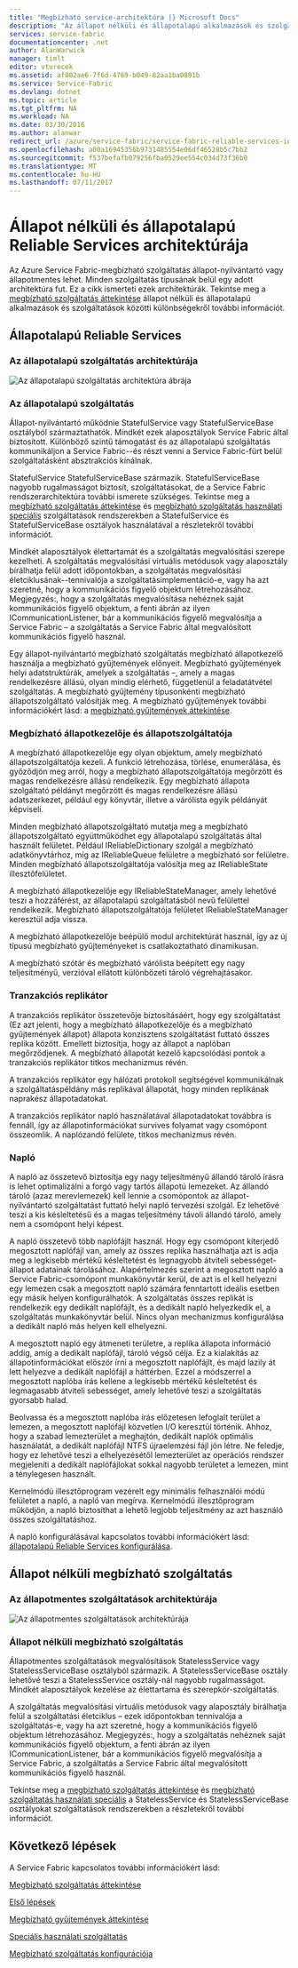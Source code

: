 ```yaml
---
title: "Megbízható service-architektúra |} Microsoft Docs"
description: "Az állapot nélküli és állapotalapú alkalmazások és szolgáltatások megbízható Service-architektúra áttekintése"
services: service-fabric
documentationcenter: .net
author: AlanWarwick
manager: timlt
editor: vturecek
ms.assetid: af002ae6-7f6d-4769-b049-82aa1ba0891b
ms.service: Service-Fabric
ms.devlang: dotnet
ms.topic: article
ms.tgt_pltfrm: NA
ms.workload: NA
ms.date: 03/30/2016
ms.author: alanwar
redirect_url: /azure/service-fabric/service-fabric-reliable-services-introduction
ms.openlocfilehash: a00a16945356b9731485554e06df46528b5c7bb2
ms.sourcegitcommit: f537befafb079256fba0529ee554c034d73f36b0
ms.translationtype: MT
ms.contentlocale: hu-HU
ms.lasthandoff: 07/11/2017
---
```

# <a name="architecture-for-stateful-and-stateless-reliable-services"></a>Állapot nélküli és állapotalapú Reliable Services architektúrája
Az Azure Service Fabric-megbízható szolgáltatás állapot-nyilvántartó vagy állapotmentes lehet. Minden szolgáltatás típusának belül egy adott architektúra fut. Ez a cikk ismerteti ezek architektúrák.
Tekintse meg a [megbízható szolgáltatás áttekintése](service-fabric-reliable-services-introduction.md) állapot nélküli és állapotalapú alkalmazások és szolgáltatások közötti különbségekről további információt.

## <a name="stateful-reliable-services"></a>Állapotalapú Reliable Services
### <a name="architecture-of-a-stateful-service"></a>Az állapotalapú szolgáltatás architektúrája
![Az állapotalapú szolgáltatás architektúra ábrája](./media/service-fabric-reliable-services-platform-architecture/reliable-stateful-service-architecture.png)

### <a name="stateful-reliable-service"></a>Az állapotalapú szolgáltatás
Állapot-nyilvántartó működnie StatefulService vagy StatefulServiceBase osztályból származtathatók. Mindkét ezek alaposztályok Service Fabric által biztosított. Különböző szintű támogatást és az állapotalapú szolgáltatás kommunikáljon a Service Fabric--és részt venni a Service Fabric-fürt belül szolgáltatásként absztrakciós kínálnak.

StatefulService StatefulServiceBase származik. StatefulServiceBase nagyobb rugalmasságot biztosít, szolgáltatásokat, de a Service Fabric rendszerarchitektúra további ismerete szükséges.
Tekintse meg a [megbízható szolgáltatás áttekintése](service-fabric-reliable-services-introduction.md) és [megbízható szolgáltatás használati speciális](service-fabric-reliable-services-advanced-usage.md) szolgáltatások rendszerekben a StatefulService és StatefulServiceBase osztályok használatával a részletekről további információt.

Mindkét alaposztályok élettartamát és a szolgáltatás megvalósítási szerepe kezelheti. A szolgáltatás megvalósítási virtuális metódusok vagy alaposztály bírálhatja felül adott időpontokban, a szolgáltatás megvalósítási életciklusának--tennivalója a szolgáltatásimplementáció-e, vagy ha azt szeretné, hogy a kommunikációs figyelő objektum létrehozásához. Megjegyzés:, hogy a szolgáltatás megvalósítása nehéznek saját kommunikációs figyelő objektum, a fenti ábrán az ilyen ICommunicationListener, bár a kommunikációs figyelő megvalósítja a Service Fabric – a szolgáltatás a Service Fabric által megvalósított kommunikációs figyelő használ.

Egy állapot-nyilvántartó megbízható szolgáltatás megbízható állapotkezelő használja a megbízható gyűjtemények előnyeit. Megbízható gyűjtemények helyi adatstruktúrák, amelyek a szolgáltatás –, amely a magas rendelkezésre állású, olyan mindig elérhető, függetlenül a feladatátvétel szolgáltatás. A megbízható gyűjtemény típusonkénti megbízható állapotszolgáltató valósítják meg.
A megbízható gyűjtemények további információkért lásd: a [megbízható gyűjtemények áttekintése](service-fabric-reliable-services-reliable-collections.md).

### <a name="reliable-state-manager-and-state-providers"></a>Megbízható állapotkezelője és állapotszolgáltatója
A megbízható állapotkezelője egy olyan objektum, amely megbízható állapotszolgáltatója kezeli. A funkció létrehozása, törlése, enumerálása, és győződjön meg arról, hogy a megbízható állapotszolgáltatója megőrzött és magas rendelkezésre állású rendelkezik. Egy megbízható állapota szolgáltató példányt megőrzött és magas rendelkezésre állású adatszerkezet, például egy könyvtár, illetve a várólista egyik példányát képviseli.

Minden megbízható állapotszolgáltató mutatja meg a megbízható állapotszolgáltató együttműködhet egy állapotalapú szolgáltatás által használt felületet. Például IReliableDictionary szolgál a megbízható adatkönyvtárhoz, míg az IReliableQueue felületre a megbízható sor felületre. Minden megbízható állapotszolgáltatója valósítja meg az IReliableState illesztőfelületet.

A megbízható állapotkezelője egy IReliableStateManager, amely lehetővé teszi a hozzáférést, az állapotalapú szolgáltatásból nevű felülettel rendelkezik. Megbízható állapotszolgáltatója felületet IReliableStateManager keresztül adja vissza.

A megbízható állapotkezelője beépülő modul architektúrát használ, így az új típusú megbízható gyűjteményeket is csatlakoztatható dinamikusan.

A megbízható szótár és megbízható várólista beépített egy nagy teljesítményű, verzióval ellátott különbözeti tároló végrehajtásakor.

### <a name="transactional-replicator"></a>Tranzakciós replikátor
A tranzakciós replikátor összetevője biztosításáért, hogy egy szolgáltatást (Ez azt jelenti, hogy a megbízható állapotkezelője és a megbízható gyűjtemények állapot) állapota konzisztens szolgáltatást futtató összes replika között. Emellett biztosítja, hogy az állapot a naplóban megőrződjenek. A megbízható állapotát kezelő kapcsolódási pontok a tranzakciós replikátor titkos mechanizmus révén.

A tranzakciós replikátor egy hálózati protokoll segítségével kommunikálnak a szolgáltatáspéldány más replikával állapotát, hogy minden replikának naprakész állapotadatokat.

A tranzakciós replikátor napló használatával állapotadatokat továbbra is fennáll, így az állapotinformációkat survives folyamat vagy csomópont összeomlik. A naplózandó felülete, titkos mechanizmus révén.

### <a name="log"></a>Napló
A napló az összetevő biztosítja egy nagy teljesítményű állandó tároló írásra is lehet optimalizálni a forgó vagy tartós állapotú lemezeket.  Az állandó tároló (azaz merevlemezek) kell lennie a csomópontok az állapot-nyilvántartó szolgáltatást futtató helyi napló tervezési szolgál. Ez lehetővé teszi a kis késleltetésű és a magas teljesítmény távoli állandó tároló, amely nem a csomópont helyi képest.

A napló összetevő több naplófájlt használ. Hogy egy csomópont kiterjedő megosztott naplófájl van, amely az összes replika használhatja azt is adja meg a legkisebb mértékű késleltetést és legnagyobb átviteli sebességet-állapot adatainak tárolásához. Alapértelmezés szerint a megosztott napló a Service Fabric-csomópont munkakönyvtár kerül, de azt is el kell helyezni egy lemezen csak a megosztott napló számára fenntartott ideális esetben egy másik helyen konfigurálhatók. A szolgáltatás összes replikát is rendelkezik egy dedikált naplófájlt, és a dedikált napló helyezkedik el, a szolgáltatás munkakönyvtár belül. Nincs olyan mechanizmus konfigurálása a dedikált napló más helyen kell elhelyezni.

A megosztott napló egy átmeneti területre, a replika állapota információ addig, amíg a dedikált naplófájl, tároló végső célja. Ez a kialakítás az állapotinformációkat először írni a megosztott naplófájlt, és majd lazily át lett helyezve a dedikált naplófájl a háttérben. Ezzel a módszerrel a megosztott naplóba írás kellene a legkisebb mértékű késleltetést és legmagasabb átviteli sebességet, amely lehetővé teszi a szolgáltatás gyorsabb halad.

Beolvassa és a megosztott naplóba írás előzetesen lefoglalt terület a lemezen, a megosztott naplófájl közvetlen I/O keresztül történik. Ahhoz, hogy a szabad lemezterület a meghajtón, dedikált naplók optimális használatát, a dedikált naplófájl NTFS újraelemzési fájl jön létre. Ne feledje, hogy ez lehetővé teszi a elhelyezésétől lemezterület az operációs rendszer megjeleníti a dedikált naplófájlokat sokkal nagyobb területet a lemezen, mint a ténylegesen használt.

Kernelmódú illesztőprogram vezérelt egy minimális felhasználói módú felületet a napló, a napló van megírva. Kernelmódú illesztőprogram működjön, a napló biztosíthat a lehető legjobb teljesítmény az azt használó összes szolgáltatáshoz.

A napló konfigurálásával kapcsolatos további információkért lásd: [állapotalapú Reliable Services konfigurálása](service-fabric-reliable-services-configuration.md).

## <a name="stateless-reliable-service"></a>Állapot nélküli megbízható szolgáltatás
### <a name="architecture-of-a-stateless-service"></a>Az állapotmentes szolgáltatások architektúrája
![Az állapotmentes szolgáltatások architektúrája](./media/service-fabric-reliable-services-platform-architecture/reliable-stateless-service-architecture.png)

### <a name="stateless-reliable-service"></a>Állapot nélküli megbízható szolgáltatás
Állapotmentes szolgáltatások megvalósítások StatelessService vagy StatelessServiceBase osztályból származik. A StatelessServiceBase osztály lehetővé teszi a StatelessService osztály-nál nagyobb rugalmasságot.
Mindkét alaposztályok kezelése az élettartama és szerepkör-szolgáltatás.

A szolgáltatás megvalósítási virtuális metódusok vagy alaposztály bírálhatja felül a szolgáltatási életciklus – ezek időpontokban tennivalója a szolgáltatás-e, vagy ha azt szeretné, hogy a kommunikációs figyelő objektum létrehozásához. Megjegyzés:, hogy a szolgáltatás nehéznek saját kommunikációs figyelő objektum, a fenti ábrán az ilyen ICommunicationListener, bár a kommunikációs figyelő megvalósítja a Service Fabric, a szolgáltatás a Service Fabric által megvalósított kommunikációs figyelő használ.

Tekintse meg a [megbízható szolgáltatás áttekintése](service-fabric-reliable-services-introduction.md) és [megbízható szolgáltatás használati speciális](service-fabric-reliable-services-advanced-usage.md) a StatelessService és StatelessServiceBase osztályokat szolgáltatások rendszerekben a részletekről további információt.

<!--Every topic should have next steps and links to the next logical set of content to keep the customer engaged-->
## <a name="next-steps"></a>Következő lépések
A Service Fabric kapcsolatos további információkért lásd:

[Megbízható szolgáltatás áttekintése](service-fabric-reliable-services-introduction.md)

[Első lépések](service-fabric-reliable-services-quick-start.md)

[Megbízható gyűjtemények áttekintése](service-fabric-reliable-services-reliable-collections.md)

[Speciális használati szolgáltatás](service-fabric-reliable-services-advanced-usage.md)

[Megbízható szolgáltatás konfigurációja](service-fabric-reliable-services-configuration.md)  

